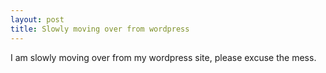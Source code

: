 ```yaml
---
layout: post
title: Slowly moving over from wordpress
---
```


I am slowly moving over from my wordpress site, please excuse the mess. 

